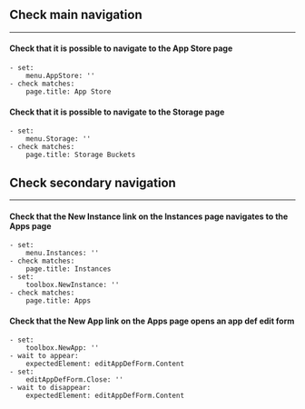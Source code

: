 ## Check main navigation
---

#### Check that it is possible to navigate to the App Store page
    - set:
        menu.AppStore: ''
    - check matches:
        page.title: App Store

#### Check that it is possible to navigate to the Storage page
    - set:
        menu.Storage: ''
    - check matches:
        page.title: Storage Buckets

## Check secondary navigation
---

#### Check that the New Instance link on the Instances page navigates to the Apps page
    - set:
        menu.Instances: ''
    - check matches:
        page.title: Instances
    - set:
        toolbox.NewInstance: ''
    - check matches:
        page.title: Apps

#### Check that the New App link on the Apps page opens an app def edit form
    - set:
        toolbox.NewApp: ''
    - wait to appear:
        expectedElement: editAppDefForm.Content
    - set:
        editAppDefForm.Close: ''
    - wait to disappear:
        expectedElement: editAppDefForm.Content
